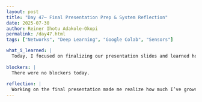 ```yaml
---
layout: post
title: "Day 47– Final Presentation Prep & System Reflection"
date: 2025-07-30
author: Reiner Ihotu Adakole-Okopi
permalink: /day47.html
tags: ["Networks", "Deep Learning", "Google Colab", "Sensors"]

what_i_learned: |
  Today, I focused on finalizing our presentation slides and learned how to communicate technical challenges in a way that’s clear and simple for any audience. I worked on structuring the challenges and solutions we faced during the project, like fixing our Firebase connection and setting up all sensors on one breadboard. I also learned how to choose the right visuals—like tables, line graphs, and pie charts—to help tell the story behind our data. Writing out the “Solutions and Adaptations” slide helped me better understand how each part of our system came together. And I now feel much more confident using Git and explaining how it supported both our website and data flow.
  
blockers: |
  There were no blockers today. 
  
reflection: |
  Working on the final presentation made me realize how much I’ve grown throughout this project. What once felt overwhelming—like wiring sensors or debugging code—now feels like a challenge I can handle. Explaining our process forced me to really think about each step we took and how far we've come as a team. I’m proud of the technical skills I’ve built, but even more proud of how I’ve learned to organize and present them. Today reminded me that learning isn’t just about building something—it’s about being able to clearly share what you’ve built and why it matters.
---
```

